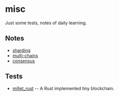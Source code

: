 # misc
Just some tests, notes of daily learning.

## Notes
* [sharding](https://github.com/spartucus/misc/blob/master/notes/sharding)
* [multi-chains](https://github.com/spartucus/misc/blob/master/notes/multi-chain)
* [consensus](https://github.com/spartucus/misc/blob/master/notes/consensus)

## Tests
* [millet_rust](https://github.con/spartucus/misc/blob/master/laboratory/millet_rust) -- A Rust implemented tiny blockchain.
